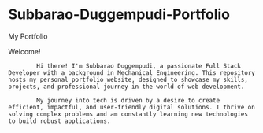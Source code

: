 # Subbarao-Duggempudi-Portfolio

My Portfolio

Welcome!

            Hi there! I'm Subbarao Duggempudi, a passionate Full Stack Developer with a background in Mechanical Engineering. This repository hosts my personal portfolio website, designed to showcase my skills, projects, and professional journey in the world of web development.

            My journey into tech is driven by a desire to create efficient, impactful, and user-friendly digital solutions. I thrive on solving complex problems and am constantly learning new technologies to build robust applications.

